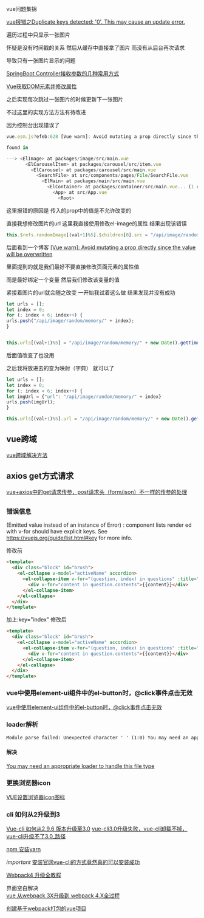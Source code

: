 vue问题集锦

[vue报错之Duplicate keys detected: '0'. This may cause an update error.](https://www.cnblogs.com/songForU/p/10551037.html)



遍历过程中只显示一张图片

怀疑是没有时间戳的关系 然后从缓存中直接拿了图片 而没有从后台再次请求

导致只有一张图片显示的问题

[SpringBoot Controller接收参数的几种常用方式](https://blog.csdn.net/suki_rong/article/details/80445880)

[Vue获取DOM元素并修改属性](https://blog.csdn.net/m0_37686205/article/details/96130534)

之后实现每次跳过一张图片的时候更新下一张图片

不过这里的实现方法方法有待改进 

因为控制台出现错误了

```javascript
vue.esm.js?efeb:628 [Vue warn]: Avoid mutating a prop directly since the value will be overwritten whenever the parent component re-renders. Instead, use a data or computed property based on the prop's value. Prop being mutated: "src"

found in

---> <ElImage> at packages/image/src/main.vue
       <ElCarouselItem> at packages/carousel/src/item.vue
         <ElCarousel> at packages/carousel/src/main.vue
           <SearchFile> at src/components/pages/File/SearchFile.vue
             <ElMain> at packages/main/src/main.vue
               <ElContainer> at packages/container/src/main.vue... (1 recursive calls)
                 <App> at src/App.vue
                   <Root>
```

这里报错的原因是
传入的prop中的值是不允许改变的

直接我想修改图片的url 这里我直接使用修改el-image的属性 结果出现该错误 
```javascript
this.$refs.randomImage[(val+1)%5].$children[0].src = "/api/image/random/memory/" + new Date().getTime();
```

后面看到一个博客
[[Vue warn]: Avoid mutating a prop directly since the value will be overwritten](https://blog.csdn.net/u014520745/article/details/75455979)

里面提到的就是我们最好不要直接修改页面元素的属性值

而是最好绑定一个变量 
然后我们修改该变量的值

紧接着图片的url就会随之改变
一开始我试着这么做 结果发现并没有成功
```javascript
let urls = [];
let index = 0;
for (; index < 6; index++) {
urls.push("/api/image/random/memory/" + index);
}


this.urls[(val+1)%5] = "/api/image/random/memory/" + new Date().getTime();
```
后面值改变了也没用

之后我将放进去的变为映射（字典） 就可以了

```javascript
let urls = [];
let index = 0;
for (; index < 6; index++) {
let imgUrl = {"url": "/api/image/random/memory/" + index}
urls.push(imgUrl);
}

this.urls[(val+1)%5].url = "/api/image/random/memory/" + new Date().getTime();
```

## vue跨域

[vue跨域解决方法](https://www.cnblogs.com/wangyongcun/p/7665687.html)



## axios get方式请求

[vue+axios中的get请求传参，post请求头（form/json）不一样的传参的处理](https://blog.csdn.net/weixin_39701533/article/details/83744448?utm_medium=distribute.pc_relevant.none-task-blog-BlogCommendFromBaidu-3.channel_param&depth_1-utm_source=distribute.pc_relevant.none-task-blog-BlogCommendFromBaidu-3.channel_param)

## 
### 错误信息
(Emitted value instead of an instance of Error) <el-collapse-item v-for="question in questions">: component lists render
ed with v-for should have explicit keys. See https://vuejs.org/guide/list.html#key for more info.

修改前
```html
<template>
  <div class="block" id="brush">
    <el-collapse v-model="activeName" accordion>
      <el-collapse-item v-for="(question, index) in questions" :title="question.title" :name="index" >
        <div v-for="content in question.contents">{{content}}</div>
      </el-collapse-item>
    </el-collapse>
  </div>
</template>
```
加上:key="index"
修改后

```html
<template>
  <div class="block" id="brush">
    <el-collapse v-model="activeName" accordion>
      <el-collapse-item v-for="(question, index) in questions" :title="question.title" :name="index" :key="index">
        <div v-for="content in question.contents">{{content}}</div>
      </el-collapse-item>
    </el-collapse>
  </div>
</template>
```
### vue中使用element-ui组件中的el-button时，@click事件点击无效
[vue中使用element-ui组件中的el-button时，@click事件点击无效](https://blog.csdn.net/weixin_39378691/article/details/88795900?utm_medium=distribute.pc_relevant.none-task-blog-BlogCommendFromMachineLearnPai2-1.channel_param&depth_1-utm_source=distribute.pc_relevant.none-task-blog-BlogCommendFromMachineLearnPai2-1.channel_param)

### loader解析

```html
Module parse failed: Unexpected character ' ' (1:0) You may need an appropriate loader to handle this file type. (Source code omitted for this binary file)
```

#### 解决
[You may need an appropriate loader to handle this file type](https://blog.csdn.net/qq_34817440/article/details/105113836?utm_medium=distribute.pc_relevant.none-task-blog-BlogCommendFromMachineLearnPai2-2.channel_param&depth_1-utm_source=distribute.pc_relevant.none-task-blog-BlogCommendFromMachineLearnPai2-2.channel_param)

### 更换浏览器icon
[VUE设置浏览器icon图标](https://blog.csdn.net/brain_bo/article/details/80645971)

### cli 如何从2升级到3
[Vue-cli 如何从2.9.6 版本升级至3.0](https://segmentfault.com/q/1010000016687692)
[vue-cli3.0升级失败，vue-cli卸载不掉，vue-cli升级不了3.0_路径](https://juejin.im/post/6844903720954626056)

[npm 安装yarn](https://blog.csdn.net/qq_36838191/article/details/98038890)

*important*
[安装官网vue-cli的方式竟然真的可以安装成功](https://vuetifyjs.com/en/getting-started/installation/)

[Webpack4 升级全教程](https://blog.csdn.net/qq_25243451/article/details/80331269?utm_medium=distribute.pc_relevant.none-task-blog-BlogCommendFromMachineLearnPai2-2.channel_param&depth_1-utm_source=distribute.pc_relevant.none-task-blog-BlogCommendFromMachineLearnPai2-2.channel_param)

界面空白解决    
[vue 从webpack 3X升级到 webpack 4.X全过程](https://blog.csdn.net/weixin_43169949/article/details/99049922?utm_medium=distribute.pc_relevant.none-task-blog-BlogCommendFromMachineLearnPai2-8.channel_param&depth_1-utm_source=distribute.pc_relevant.none-task-blog-BlogCommendFromMachineLearnPai2-8.channel_param)

[创建基于webpack打包的vue项目](https://blog.csdn.net/qq_35393869/article/details/83090578)